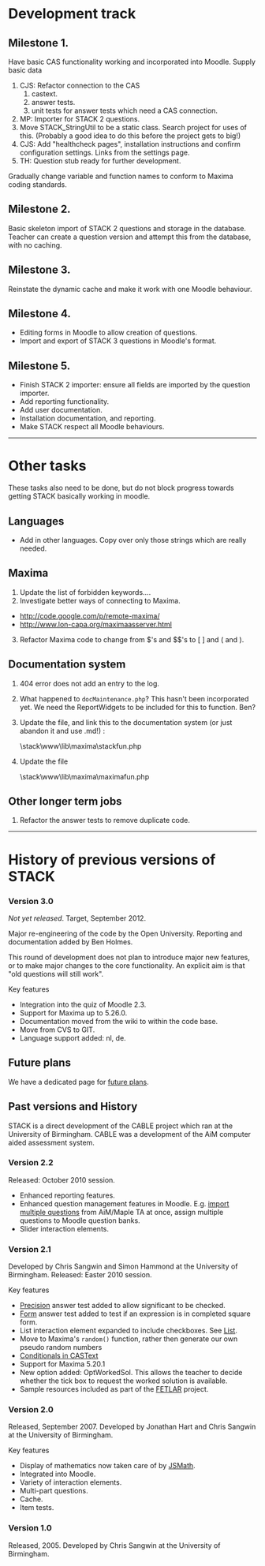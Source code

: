 # Development track

## Milestone 1.  

Have basic CAS functionality working and incorporated into Moodle.  Supply basic data

1. CJS: Refactor connection to the CAS
   1. castext.
   2. answer tests.
   3. unit tests for answer tests which need a CAS connection.
2. MP: Importer for STACK 2 questions.
3. Move STACK_StringUtil to be a static class.  Search project for uses of this.
   (Probably a good idea to do this before the project gets to big!)
4. CJS: Add "healthcheck pages", installation instructions and confirm configuration settings.
   Links from the settings page.
5. TH: Question stub ready for further development.

Gradually change variable and function names to conform to Maxima coding standards.

## Milestone 2.  

Basic skeleton import of STACK 2 questions and storage in the database.
Teacher can create a question version and attempt this from the database, with no caching.  

## Milestone 3. 

Reinstate the dynamic cache and make it work with one Moodle behaviour.

## Milestone 4.  

* Editing forms in Moodle to allow creation of questions.
* Import and export of STACK 3 questions in Moodle's format.

## Milestone 5.  

* Finish STACK 2 importer: ensure all fields are imported by the question importer.
* Add reporting functionality.
* Add user documentation.
* Installation documentation, and reporting.
* Make STACK respect all Moodle behaviours.

---
# Other tasks

These tasks also need to be done, but do not block progress towards getting STACK basically working in moodle.

## Languages

* Add in other languages.   Copy over only those strings which are really needed.

## Maxima

1. Update the list of forbidden keywords....
2. Investigate better ways of connecting to Maxima.
  *  <http://code.google.com/p/remote-maxima/>
  *  <http://www.lon-capa.org/maximaasserver.html>
3. Refactor Maxima code to change from $'s and $$'s to \[ \] and \( and \).
  
## Documentation system

1. 404 error does not add an entry to the log.   
2. What happened to `docMaintenance.php`?  This hasn't been incorporated yet.  We need the ReportWidgets to be included for this to function.  Ben?
3. Update the file, and link this to the documentation system (or just abandon it and use .md!) :

     \stack\www\lib\maxima\stackfun.php

4. Update the file

     \stack\www\lib\maxima\maximafun.php

## Other longer term jobs

1. Refactor the answer tests to remove duplicate code.

---
# History of previous versions of STACK

### Version 3.0 

_Not yet released_.  Target, September 2012.

Major re-engineering of the code by the Open University.  Reporting and documentation added by Ben Holmes.

This round of development does not plan to introduce major new features, or to make major changes to
the core functionality. An explicit aim is that "old questions will still work".  

Key features

* Integration into the quiz of Moodle 2.3.
* Support for Maxima up to 5.26.0.
* Documentation moved from the wiki to within the code base.
* Move from CVS to GIT.
* Language support added: nl, de.

## Future plans 

We have a dedicated page for [future plans](Future_plans).

## Past versions and History 

STACK is a direct development of the CABLE project which ran at the University of Birmingham.
CABLE was a development of the AiM computer aided assessment system.

### Version 2.2 

Released: October 2010 session.

* Enhanced reporting features.
* Enhanced question management features in Moodle.  E.g. [import multiple questions](https://sourceforge.net/tracker/?func=detail&aid=2930512&group_id=119224&atid=683351)
  from AiM/Maple TA at once, assign multiple questions to Moodle question banks.
* Slider interaction elements.


### Version 2.1 

Developed by Chris Sangwin and Simon Hammond at the University of Birmingham.
Released: Easter 2010 session.

Key features

* [Precision](../Authoring/Answer_tests#Precision) answer test added to allow significant to be checked.
* [Form](../Authoring/Answer_tests#Form) answer test added to test if an expression is in completed square form.
* List interaction element expanded to include checkboxes.  See [List](../Authoring/Interaction_elements#List).
* Move to Maxima's `random()` function, rather then generate our own pseudo random numbers
* [Conditionals in CASText](https://sourceforge.net/tracker/?func=detail&aid=2888054&group_id=119224&atid=683351)
* Support for Maxima 5.20.1
* New option added: OptWorkedSol.  This allows the teacher to decide whether the tick box to request the worked solution is available.
* Sample resources included as part of the [FETLAR](http://www.fetlar.bham.ac.uk) project.


### Version 2.0 

Released, September 2007.  Developed by Jonathan Hart and Chris Sangwin at the University of Birmingham. 

Key features 

* Display of mathematics now taken care of by [JSMath](../Components/JSMath). 
* Integrated into Moodle. 
* Variety of interaction elements. 
* Multi-part questions.
* Cache. 
* Item tests. 

### Version 1.0 

Released, 2005.  Developed by Chris Sangwin at the University of Birmingham.



